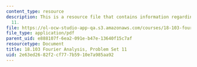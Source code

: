 ```yaml
---
content_type: resource
description: This is a resource file that contains information regarding problem set
  11.
file: https://ol-ocw-studio-app-qa.s3.amazonaws.com/courses/18-103-fourier-analysis-fall-2013/2e63ed2682f2cf777b5910e7a985aa92_MIT18_103F13_pset11.pdf
file_type: application/pdf
parent_uid: e888107f-6ea2-091e-b47e-13640f15c7af
resourcetype: Document
title: 18.103 Fourier Analysis, Problem Set 11
uid: 2e63ed26-82f2-cf77-7b59-10e7a985aa92
---
```


